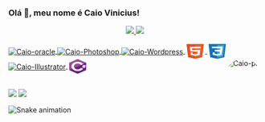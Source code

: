 

<!--
**CaioCoia/CaioCoia** is a ✨ _special_ ✨ repository because its `README.md` (this file) appears on your GitHub profile.

Here are some ideas to get you started:

- 🔭 Estou trabalhando numa loja de brinquedos...
- 🌱 Estou estudando Sistema da Informação na Universidade 9 de Julho...
- 🤔 Estou a procura de estágio...
-->

### Olá 👋, meu nome é Caio Vinicius!
<div align="center">
  <a href="https://github.com/CaioCoia">
  <img height="180em" src="https://github-readme-stats.vercel.app/api?username=CaioCoia&show_icons=f&theme=tokyonight&include_all_commits=true&count_private=true"/>
  <img height="180em" src="https://github-readme-stats.vercel.app/api/top-langs/?username=CaioCoia&layout=compact&langs_count=7&theme=tokyonight"/>
</div>
  
<div style="display: inline_block"><br>
  <img align="center" alt="Caio-oracle" height="30" width="40" src="https://cdn.jsdelivr.net/gh/devicons/devicon/icons/oracle/oracle-original.svg">
  <img align="center" alt="Caio-Photoshop" height="30" width="40" src="https://cdn.jsdelivr.net/gh/devicons/devicon/icons/photoshop/photoshop-plain.svg">
  <img align="center" alt="Caio-Wordpress" height="30" width="40" src="https://cdn.jsdelivr.net/gh/devicons/devicon/icons/wordpress/wordpress-original.svg">
  <img align="center" alt="Caio-HTML" height="30" width="40" src="https://raw.githubusercontent.com/devicons/devicon/master/icons/html5/html5-original.svg">
  <img align="center" alt="Caio-CSS" height="30" width="40" src="https://raw.githubusercontent.com/devicons/devicon/master/icons/css3/css3-original.svg">
  <img align="center" alt="Caio-Illustrator" height="30" width="40" src="https://cdn.jsdelivr.net/gh/devicons/devicon/icons/illustrator/illustrator-plain.svg">
  <img align="center" alt="Rafa-Csharp" height="30" width="40" src="https://raw.githubusercontent.com/devicons/devicon/master/icons/csharp/csharp-original.svg">
  <img align="right" alt="Caio-pic" height="250" style="border-radius:50px;" src="https://media.discordapp.net/attachments/921970831599484948/927957627948924938/caio_vinicius.png?width=451&height=473">
</div>
  
  ##
 
<div> 

  <a href="https://www.instagram.com/caiocoia/" target="_blank"><img src="https://img.shields.io/badge/-Instagram-%23E4405F?style=for-the-badge&logo=instagram&logoColor=white" target="_blank"></a>
  <a href="https://www.linkedin.com/in/caio-vinicus-rodrigues-araujo-costa-624520156/" target="_blank"><img src="https://img.shields.io/badge/-LinkedIn-%230077B5?style=for-the-badge&logo=linkedin&logoColor=white" target="_blank"></a> 
  
  ![Snake animation](https://github.com/CaioCoia/CaioCoia/blob/main/.github/workflows/cobrinha.yml)

 
</div>

